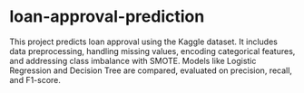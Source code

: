 # loan-approval-prediction
This project predicts loan approval using the Kaggle dataset. It includes data preprocessing, handling missing values, encoding categorical features, and addressing class imbalance with SMOTE. Models like Logistic Regression and Decision Tree are compared, evaluated on precision, recall, and F1-score.
